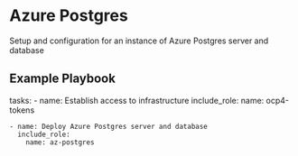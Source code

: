 Azure Postgres
==============

Setup and configuration for an instance of Azure Postgres server and database

Example Playbook
----------------

  tasks:
    - name: Establish access to infrastructure
      include_role:
        name: ocp4-tokens

    - name: Deploy Azure Postgres server and database
      include_role:
        name: az-postgres
